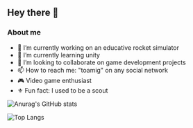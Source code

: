
<!-- **toamig/toamig** is a ✨ _special_ ✨ repository because its `README.md` (this file) appears on your GitHub profile. -->

## Hey there 👋

### About me

- 🚀 I’m currently working on an educative rocket simulator
- 🌱 I’m currently learning unity
- 👯 I’m looking to collaborate on game development projects
- 📫 How to reach me: "toamig" on any social network
- 🎮 Video game enthusiast
- ⚜️ Fun fact: I used to be a scout

![Anurag's GitHub stats](https://github-readme-stats.vercel.app/api?username=toamig&count_private=true)

![Top Langs](https://github-readme-stats.vercel.app/api/top-langs/?username=toamig&layout=compact)


